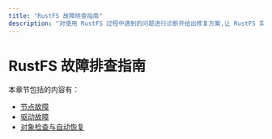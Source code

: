 ```yaml
---
title: "RustFS 故障排查指南"
description: "对使用 RustFS 过程中遇到的问题进行诊断并给出修复方案,让 RustFS 实例快速从故障中恢复.​"
---
```


# RustFS 故障排查指南

本章节包括的内容有：

- [节点故障](./node.md)
- [驱动故障](./driver.md)
- [对象检查与自动恢复](./healing.md)